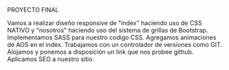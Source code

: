 PROYECTO FINAL

Vamos a realizar diseño responsive de "index" haciendo uso de CSS NATIVO y "nosotros" haciendo uso del sistema de grillas de Bootstrap.
Implementamos SASS para nuestro codigo CSS.
Agregamos animaciones de AOS en el index.
Trabajamos con un controlador de versiones como GIT. 
Alojamos y ponemos a disposición un link que nos probee github. 
Aplicamos SEO a nuestro sitio. 